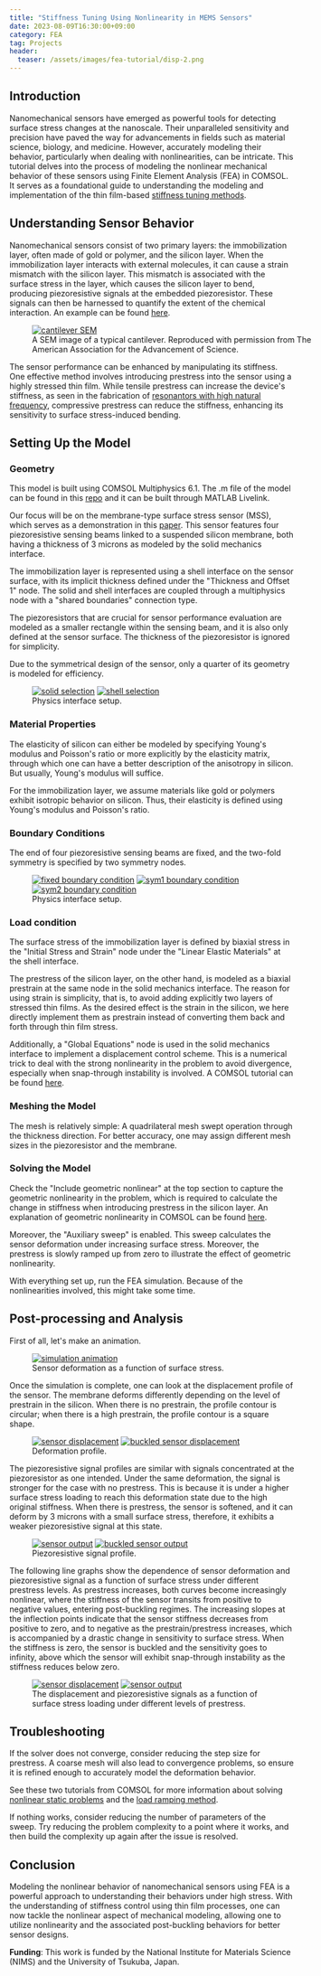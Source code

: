 ```yaml
---
title: "Stiffness Tuning Using Nonlinearity in MEMS Sensors"
date: 2023-08-09T16:30:00+09:00
category: FEA
tag: Projects
header:
  teaser: /assets/images/fea-tutorial/disp-2.png
---
```


## Introduction
Nanomechanical sensors have emerged as powerful tools for detecting surface stress changes at the nanoscale. Their unparalleled sensitivity and precision have paved the way for advancements in fields such as material science, biology, and medicine. However, accurately modeling their behavior, particularly when dealing with nonlinearities, can be intricate. This tutorial delves into the process of modeling the nonlinear mechanical behavior of these sensors using Finite Element Analysis (FEA) in COMSOL. It serves as a foundational guide to understanding the modeling and implementation of the thin film-based [stiffness tuning methods](https://doi.org/10.1021/acsaenm.3c00034).

## Understanding Sensor Behavior
Nanomechanical sensors consist of two primary layers: the immobilization layer, often made of gold or polymer, and the silicon layer. When the immobilization layer interacts with external molecules, it can cause a strain mismatch with the silicon layer. This mismatch is associated with the surface stress in the layer, which causes the silicon layer to bend, producing piezoresistive signals at the embedded piezoresistor. These signals can then be harnessed to quantify the extent of the chemical interaction. An example can be found [here](https://www.science.org/doi/10.1126/science.288.5464.316).

<figure style="width: 500px" class="align-center">

  <a href="/assets/images/fea-tutorial/cantilever.jpeg" alt="cantilever SEM">
  <img src="/assets/images/fea-tutorial/cantilever.jpeg" alt="cantilever SEM"></a>

  <figcaption>A SEM image of a typical cantilever. Reproduced with permission from The American Association for the Advancement of Science.</figcaption>
</figure>

The sensor performance can be enhanced by manipulating its stiffness. One effective method involves introducing prestress into the sensor using a highly stressed thin film. While tensile prestress can increase the device's stiffness, as seen in the fabrication of [resonantors with high natural frequency](https://link.aps.org/doi/10.1103/PhysRevLett.116.147202), compressive prestress can reduce the stiffness, enhancing its sensitivity to surface stress-induced bending.

## Setting Up the Model

### Geometry

This model is built using COMSOL Multiphysics 6.1. The .m file of the model can be found in this [repo](https://github.com/Chaozhuang22/sensor-modeling-with-prestress) and it can be built through MATLAB Livelink.

Our focus will be on the membrane-type surface stress sensor (MSS), which serves as a demonstration in this [paper](https://doi.org/10.1021/acsaenm.3c00034). This sensor features four piezoresistive sensing beams linked to a suspended silicon membrane, both having a thickness of 3 microns as modeled by the solid mechanics interface.

The immobilization layer is represented using a shell interface on the sensor surface, with its implicit thickness defined under the "Thickness and Offset 1" node. The solid and shell interfaces are coupled through a multiphysics node with a "shared boundaries" connection type.

The piezoresistors that are crucial for sensor performance evaluation are modeled as a smaller rectangle within the sensing beam, and it is also only defined at the sensor surface. The thickness of the piezoresistor is ignored for simplicity.

Due to the symmetrical design of the sensor, only a quarter of its geometry is modeled for efficiency.

<figure class="half">

  <a href="/assets/images/fea-tutorial/solid.png" alt="solid selection">
  <img src="/assets/images/fea-tutorial/solid.png" alt="solid selection"></a>

  <a href="/assets/images/fea-tutorial/shell.png" alt="shell selection">
  <img src="/assets/images/fea-tutorial/shell.png" alt="shell selection"></a>

  <figcaption>Physics interface setup.</figcaption>
</figure>

### Material Properties

The elasticity of silicon can either be modeled by specifying Young's modulus and Poisson's ratio or more explicitly by the elasticity matrix, through which one can have a better description of the anisotropy in silicon. But usually, Young's modulus will suffice.

For the immobilization layer, we assume materials like gold or polymers exhibit isotropic behavior on silicon. Thus, their elasticity is defined using Young's modulus and Poisson's ratio.

### Boundary Conditions

The end of four piezoresistive sensing beams are fixed, and the two-fold symmetry is specified by two symmetry nodes.

<figure class="third">

  <a href="/assets/images/fea-tutorial/fixed.png" alt="fixed boundary condition">
  <img src="/assets/images/fea-tutorial/fixed.png" alt="fixed boundary condition"></a>

  <a href="/assets/images/fea-tutorial/sym1.png" alt="sym1 boundary condition">
  <img src="/assets/images/fea-tutorial/sym1.png" alt="sym1 boundary condition"></a>

  <a href="/assets/images/fea-tutorial/sym2.png" alt="sym2 boundary condition">
  <img src="/assets/images/fea-tutorial/sym2.png" alt="sym2 boundary condition"></a>

  <figcaption>Physics interface setup.</figcaption>
</figure>

### Load condition

The surface stress of the immobilization layer is defined by biaxial stress in the "Initial Stress and Strain" node under the "Linear Elastic Materials" at the shell interface.

The prestress of the silicon layer, on the other hand, is modeled as a biaxial prestrain at the same node in the solid mechanics interface. The reason for using strain is simplicity, that is, to avoid adding explicitly two layers of stressed thin films. As the desired effect is the strain in the silicon, we here directly implement them as prestrain instead of converting them back and forth through thin film stress.

Additionally, a "Global Equations" node is used in the solid mechanics interface to implement a displacement control scheme. This is a numerical trick to deal with the strong nonlinearity in the problem to avoid divergence, especially when snap-through instability is involved. A COMSOL tutorial can be found [here](https://www.comsol.com/blogs/buckling-structures-suddenly-collapse/).

### Meshing the Model

The mesh is relatively simple: A quadrilateral mesh swept operation through the thickness direction. For better accuracy, one may assign different mesh sizes in the piezoresistor and the membrane.

### Solving the Model

Check the "Include geometric nonlinear" at the top section to capture the geometric nonlinearity in the problem, which is required to calculate the change in stiffness when introducing prestress in the silicon layer. An explanation of geometric nonlinearity in COMSOL can be found [here](https://www.comsol.com/blogs/what-is-geometric-nonlinearity/).

Moreover, the "Auxiliary sweep" is enabled. This sweep calculates the sensor deformation under increasing surface stress. Moreover, the prestress is slowly ramped up from zero to illustrate the effect of geometric nonlinearity.

With everything set up, run the FEA simulation. Because of the nonlinearities involved, this might take some time.

## Post-processing and Analysis

First of all, let's make an animation.

<figure style="width: 500px" class="align-center">

  <a href="/assets/images/fea-tutorial/animation.gif" alt="simulation animation">
  <img src="/assets/images/fea-tutorial/animation.gif" alt="simulation animation"></a>

  <figcaption>Sensor deformation as a function of surface stress.</figcaption>
</figure>

Once the simulation is complete, one can look at the displacement profile of the sensor. The membrane deforms differently depending on the level of prestrain in the silicon. When there is no prestrain, the profile contour is circular; when there is a high prestrain, the profile contour is a square shape.
<figure class="half">

  <a href="/assets/images/fea-tutorial/disp-1.png" alt="sensor displacement">
  <img src="/assets/images/fea-tutorial/disp-1.png" alt="sensor displacement"></a>

  <a href="/assets/images/fea-tutorial/disp-2.png" alt="buckled sensor displacement">
  <img src="/assets/images/fea-tutorial/disp-2.png" alt="buckled sensor displacement"></a>

  <figcaption>Deformation profile.</figcaption>
</figure>

The piezoresistive signal profiles are similar with signals concentrated at the piezoresistor as one intended. Under the same deformation, the signal is stronger for the case with no prestress. This is because it is under a higher surface stress loading to reach this deformation state due to the high original stiffness. When there is prestress, the sensor is softened, and it can deform by 3 microns with a small surface stress, therefore, it exhibits a weaker piezoresistive signal at this state.

<figure class="half">

  <a href="/assets/images/fea-tutorial/out-1.png" alt="sensor output">
  <img src="/assets/images/fea-tutorial/out-1.png" alt="sensor output"></a>

  <a href="/assets/images/fea-tutorial/out-2.png" alt="buckled sensor output">
  <img src="/assets/images/fea-tutorial/out-2.png" alt="buckled sensor output"></a>

  <figcaption>Piezoresistive signal profile.</figcaption>
</figure>

The following line graphs show the dependence of sensor deformation and piezoresistive signal as a function of surface stress under different prestress levels. As prestress increases, both curves become increasingly nonlinear, where the stiffness of the sensor transits from positive to negative values, entering post-buckling regimes. The increasing slopes at the inflection points indicate that the sensor stiffness decreases from positive to zero, and to negative as the prestrain/prestress increases, which is accompanied by a drastic change in sensitivity to surface stress. When the stiffness is zero, the sensor is buckled and the sensitivity goes to infinity, above which the sensor will exhibit snap-through instability as the stiffness reduces below zero.

<figure class="half">

  <a href="/assets/images/fea-tutorial/disp.png" alt="sensor displacement">
  <img src="/assets/images/fea-tutorial/disp.png" alt="sensor displacement"></a>

  <a href="/assets/images/fea-tutorial/output.png" alt="sensor output">
  <img src="/assets/images/fea-tutorial/output.png" alt="sensor output"></a>

  <figcaption>The displacement and piezoresistive signals as a function of surface stress loading under different levels of prestress.</figcaption>
</figure>

## Troubleshooting

If the solver does not converge, consider reducing the step size for prestress. A coarse mesh will also lead to convergence problems, so ensure it is refined enough to accurately model the deformation behavior.

See these two tutorials from COMSOL for more information about solving [nonlinear static problems](https://www.comsol.com/blogs/solving-nonlinear-static-finite-element-problems/) and the [load ramping method](https://www.comsol.com/blogs/load-ramping-nonlinear-problems/).

If nothing works, consider reducing the number of parameters of the sweep. Try reducing the problem complexity to a point where it works, and then build the complexity up again after the issue is resolved.

## Conclusion

Modeling the nonlinear behavior of nanomechanical sensors using FEA is a powerful approach to understanding their behaviors under high stress. With the understanding of stiffness control using thin film processes, one can now tackle the nonlinear aspect of mechanical modeling, allowing one to utilize nonlinearity and the associated post-buckling behaviors for better sensor designs.

<strong>Funding</strong>: This work is funded by the National Institute for Materials Science (NIMS) and the University of Tsukuba, Japan.
